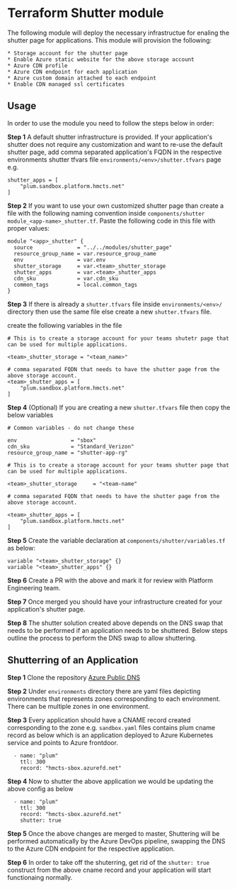# Terraform Shutter module

The following module will deploy the necessary infrastructue for enaling the shutter page for applications. This module will provision the following:

    * Storage account for the shutter page
    * Enable Azure static website for the above storage account
    * Azure CDN profile
    * Azure CDN endpoint for each application
    * Azure custom domain attached to each endpoint
    * Enable CDN managed ssl certificates

## Usage

In order to use the module you need to follow the steps below in order:

**Step 1** A default shutter infrastructure is provided. If your application's shutter does not require any customization and want to re-use the default shutter page, add comma separated application's FQDN in the respective environments shutter tfvars file `environments/<env>/shutter.tfvars` page e.g.

```
shutter_apps = [
    "plum.sandbox.platform.hmcts.net"
]
```

**Step 2** If you want to use your own customized shutter page than create a file with the following naming convention inside `components/shutter` `module_<app-name>_shutter.tf`. Paste the following code in this file with proper values:  

```
module "<app>_shutter" {
  source              = "../../modules/shutter_page"
  resource_group_name = var.resource_group_name
  env                 = var.env
  shutter_storage     = var.<team>_shutter_storage
  shutter_apps        = var.<team>_shutter_apps
  cdn_sku             = var.cdn_sku
  common_tags         = local.common_tags
}
```

**Step 3** If there is already a `shutter.tfvars` file inside `environments/<env>/` directory then use the same file else create a new `shutter.tfvars` file.

create the following variables in the file

```
# This is to create a storage account for your teams shutetr page that can be used for multiple applications.

<team>_shutter_storage = "<team_name>"

# comma separated FQDN that needs to have the shutter page from the above storage account.
<team>_shutter_apps = [
    "plum.sandbox.platform.hmcts.net"  
]
```

**Step 4** (Optional) If you are creating a new `shutter.tfvars` file then copy the below variables

```
# Common variables - do not change these

env                 = "sbox"
cdn_sku             = "Standard_Verizon"
resource_group_name = "shutter-app-rg"

# This is to create a storage account for your teams shutter page that can be used for multiple applications.

<team>_shutter_storage     = "<team-name"

# comma separated FQDN that needs to have the shutter page from the above storage account.

<team>_shutter_apps = [
    "plum.sandbox.platform.hmcts.net"
]
```

**Step 5** Create the variable declaration at `components/shutter/variables.tf ` as below:

```
variable "<team>_shutter_storage" {}
variable "<team>_shutter_apps" {}
```

**Step 6** Create a PR with the above and mark it for review with Platform Engineering team.

**Step 7** Once merged you should have your infrastructure created for your application's shutter page.

**Step 8** The shutter solution created above depends on the DNS swap that needs to be performed if an application needs to be shuttered. Below steps outline the process to perform the DNS swap to allow shuttering.



## Shutterring of an Application

**Step 1** Clone the repository [Azure Public DNS](https://github.com/hmcts/azure-public-dns)

**Step 2** Under `environments` directory there are yaml files depicting environments that represents zones corresponding to each environment. There can be multiple zones in one environment.

**Step 3** Every application should have a CNAME record created corresponding to the zone e.g. `sandbox.yaml` files contains plum cname record as below which is an application deployed to Azure Kubernetes service and points to Azure frontdoor.

```
  - name: "plum"
    ttl: 300
    record: "hmcts-sbox.azurefd.net"
```

**Step 4** Now to shutter the above application we would be updating the above config as below

```
  - name: "plum"
    ttl: 300
    record: "hmcts-sbox.azurefd.net"
    shutter: true
```

**Step 5** Once the above changes are merged to master, Shuttering will be performed automatically by the Azure DevOps pipeline, swapping the DNS to the Azure CDN endpoint for the respective application.

**Step 6** In order to take off the shuterring, get rid of the `shutter: true` construct from the above cname record and your application will start functionaing normally. 
